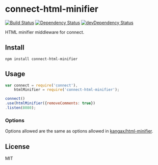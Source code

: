 # connect-html-minifier
[![Build Status](https://travis-ci.org/neoziro/connect-html-minifier.svg?branch=master)](https://travis-ci.org/neoziro/connect-html-minifier)
[![Dependency Status](https://david-dm.org/neoziro/connect-html-minifier.svg?theme=shields.io)](https://david-dm.org/neoziro/connect-html-minifier)
[![devDependency Status](https://david-dm.org/neoziro/connect-html-minifier/dev-status.svg?theme=shields.io)](https://david-dm.org/neoziro/connect-html-minifier#info=devDependencies)

HTML minifier middleware for connect.

## Install

````
npm install connect-html-minifier
````

## Usage

````javascript
var connect = require('connect'),
    htmlMinifier = require('connect-html-minifier');

connect()
.use(htmlMinifier({removeComments: true})
.listen(8080);
````

### Options

Options allowed are the same as options allowed in [kangax/html-minifier](https://github.com/kangax/html-minifier/).

## License

MIT
